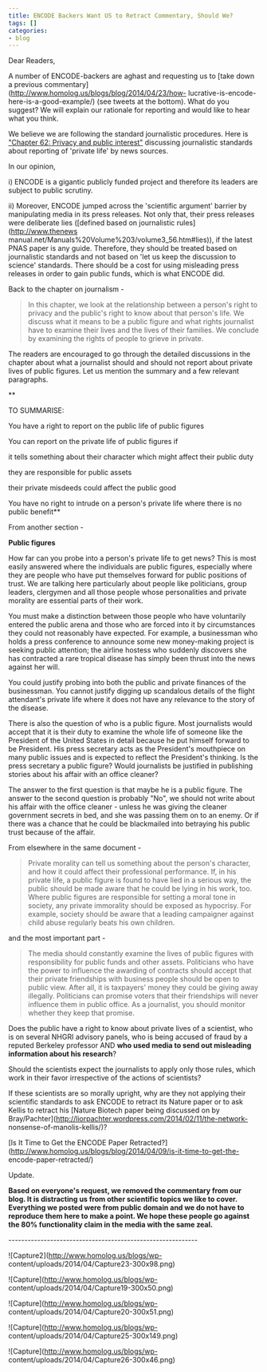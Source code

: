 ```yaml
---
title: ENCODE Backers Want US to Retract Commentary, Should We?
tags: []
categories:
- blog
---
```

Dear Readers,
<!--more-->

A number of ENCODE-backers are aghast and requesting us to [take down a
previous commentary](http://www.homolog.us/blogs/blog/2014/04/23/how-
lucrative-is-encode-here-is-a-good-example/) (see tweets at the bottom). What
do you suggest? We will explain our rationale for reporting and would like to
hear what you think.

We believe we are following the standard journalistic procedures. Here is
["Chapter 62: Privacy and public
interest"](http://www.thenewsmanual.net/Manuals%20Volume%203/volume3_62.htm)
discussing journalistic standards about reporting of 'private life' by news
sources.

In our opinion,

i) ENCODE is a gigantic publicly funded project and therefore its leaders are
subject to public scrutiny.

ii) Moreover, ENCODE jumped across the 'scientific argument' barrier by
manipulating media in its press releases. Not only that, their press releases
were deliberate lies ([defined based on journalistic rules](http://www.thenews
manual.net/Manuals%20Volume%203/volume3_56.htm#lies)), if the latest PNAS
paper is any guide. Therefore, they should be treated based on journalistic
standards and not based on 'let us keep the discussion to science' standards.
There should be a cost for using misleading press releases in order to gain
public funds, which is what ENCODE did.

Back to the chapter on journalism -

> In this chapter, we look at the relationship between a person's right to
privacy and the public's right to know about that person's life. We discuss
what it means to be a public figure and what rights journalist have to examine
their lives and the lives of their families. We conclude by examining the
rights of people to grieve in private.

The readers are encouraged to go through the detailed discussions in the
chapter about what a journalist should and should not report about private
lives of public figures. Let us mention the summary and a few relevant
paragraphs.

**

TO SUMMARISE:

You have a right to report on the public life of public figures

You can report on the private life of public figures if

it tells something about their character which might affect their public duty

they are responsible for public assets

their private misdeeds could affect the public good

You have no right to intrude on a person's private life where there is no
public benefit**

From another section -

>

**Public figures**

How far can you probe into a person's private life to get news? This is most
easily answered where the individuals are public figures, especially where
they are people who have put themselves forward for public positions of trust.
We are talking here particularly about people like politicians, group leaders,
clergymen and all those people whose personalities and private morality are
essential parts of their work.

You must make a distinction between those people who have voluntarily entered
the public arena and those who are forced into it by circumstances they could
not reasonably have expected. For example, a businessman who holds a press
conference to announce some new money-making project is seeking public
attention; the airline hostess who suddenly discovers she has contracted a
rare tropical disease has simply been thrust into the news against her will.

You could justify probing into both the public and private finances of the
businessman. You cannot justify digging up scandalous details of the flight
attendant's private life where it does not have any relevance to the story of
the disease.

There is also the question of who is a public figure. Most journalists would
accept that it is their duty to examine the whole life of someone like the
President of the United States in detail because he put himself forward to be
President. His press secretary acts as the President's mouthpiece on many
public issues and is expected to reflect the President's thinking. Is the
press secretary a public figure? Would journalists be justified in publishing
stories about his affair with an office cleaner?

The answer to the first question is that maybe he is a public figure. The
answer to the second question is probably "No", we should not write about his
affair with the office cleaner - unless he was giving the cleaner government
secrets in bed, and she was passing them on to an enemy. Or if there was a
chance that he could be blackmailed into betraying his public trust because of
the affair.

From elsewhere in the same document -

> Private morality can tell us something about the person's character, and how
it could affect their professional performance. If, in his private life, a
public figure is found to have lied in a serious way, the public should be
made aware that he could be lying in his work, too. Where public figures are
responsible for setting a moral tone in society, any private immorality should
be exposed as hypocrisy. For example, society should be aware that a leading
campaigner against child abuse regularly beats his own children.

and the most important part -

> The media should constantly examine the lives of public figures with
responsibility for public funds and other assets. Politicians who have the
power to influence the awarding of contracts should accept that their private
friendships with business people should be open to public view. After all, it
is taxpayers' money they could be giving away illegally. Politicians can
promise voters that their friendships will never influence them in public
office. As a journalist, you should monitor whether they keep that promise.

Does the public have a right to know about private lives of a scientist, who
is on several NHGRI advisory panels, who is being accused of fraud by a
reputed Berkeley professor AND **who used media to send out misleading
information about his research**?

Should the scientists expect the journalists to apply only those rules, which
work in their favor irrespective of the actions of scientists?

If these scientists are so morally upright, why are they not applying their
scientific standards to ask ENCODE to retract its Nature paper or to ask
Kellis to retract his [Nature Biotech paper being discussed on by
Bray/Pachter](http://liorpachter.wordpress.com/2014/02/11/the-network-
nonsense-of-manolis-kellis/)?

[Is It Time to Get the ENCODE Paper
Retracted?](http://www.homolog.us/blogs/blog/2014/04/09/is-it-time-to-get-the-
encode-paper-retracted/)

Update.

**Based on everyone's request, we removed the commentary from our blog. It is distracting us from other scientific topics we like to cover. Everything we posted were from public domain and we do not have to reproduce them here to make a point. We hope these people go against the 80% functionality claim in the media with the same zeal.**

\-----------------------------------------------------------

![Capture2](http://www.homolog.us/blogs/wp-
content/uploads/2014/04/Capture23-300x98.png)

![Capture](http://www.homolog.us/blogs/wp-
content/uploads/2014/04/Capture19-300x50.png)

![Capture](http://www.homolog.us/blogs/wp-
content/uploads/2014/04/Capture20-300x51.png)

![Capture](http://www.homolog.us/blogs/wp-
content/uploads/2014/04/Capture25-300x149.png)

![Capture](http://www.homolog.us/blogs/wp-
content/uploads/2014/04/Capture26-300x46.png)


